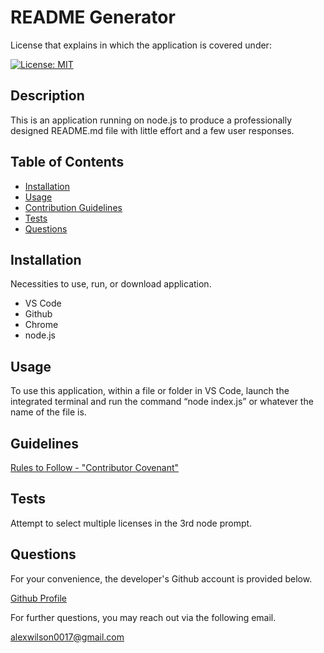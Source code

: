 # README Generator

License that explains in which the application is covered under:

[![License: MIT](https://img.shields.io/badge/License-MIT-yellow.svg)](https://opensource.org/licenses/MIT)
## Description
This is an application running on node.js to produce a professionally designed README.md file with little effort and a few user responses.

## Table of Contents
- [Installation](#installation)
- [Usage](#usage)
- [Contribution Guidelines](#guidelines)
- [Tests](#tests)
- [Questions](#questions)

## Installation
Necessities to use, run, or download application.
- VS Code
- Github
- Chrome
- node.js

## Usage
To use this application, within a file or folder in VS Code, launch the integrated terminal and run the command “node index.js” or whatever the name of the file is.

## Guidelines
[Rules to Follow - "Contributor Covenant"](https://www.contributor-covenant.org/)

## Tests
Attempt to select multiple licenses in the 3rd node prompt.

## Questions
For your convenience, the developer's Github account is provided below.

[Github Profile](https://github.com/AlexWilsonNC)

For further questions, you may reach out via the following email.

alexwilson0017@gmail.com
